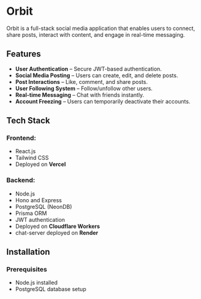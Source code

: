 # Orbit

Orbit is a full-stack social media application that enables users to connect, share posts, interact with content, and engage in real-time messaging.

## Features

- **User Authentication** – Secure JWT-based authentication.
- **Social Media Posting** – Users can create, edit, and delete posts.
- **Post Interactions** – Like, comment, and share posts.
- **User Following System** – Follow/unfollow other users.
- **Real-time Messaging** – Chat with friends instantly.
- **Account Freezing** – Users can temporarily deactivate their accounts.

## Tech Stack

### Frontend:
- React.js
- Tailwind CSS
- Deployed on **Vercel**

### Backend:
- Node.js
- Hono and Express
- PostgreSQL (NeonDB)
- Prisma ORM
- JWT authentication
- Deployed on **Cloudflare Workers**
- chat-server deployed on **Render**

## Installation

### Prerequisites
- Node.js installed
- PostgreSQL database setup
